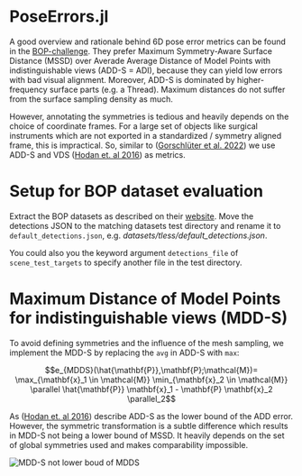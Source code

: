 # PoseErrors.jl
A good overview and rationale behind 6D pose error metrics can be found in the [BOP-challenge](https://bop.felk.cvut.cz/challenges/bop-challenge-2019/#evaluationmethodology).
They prefer Maximum Symmetry-Aware Surface Distance (MSSD) over Averade Average Distance of Model Points with indistinguishable views (ADD-S = ADI), because they can yield low errors with bad visual alignment.
Moreover, ADD-S is dominated by higher-frequency surface parts (e.g. a Thread).
Maximum distances do not suffer from the surface sampling density as much.

However, annotating the symmetries is tedious and heavily depends on the choice of coordinate frames.
For a large set of objects like surgical instruments which are not exported in a standardized / symmetry aligned frame, this is impractical.
So, similar to ([Gorschlüter et al. 2022](https://doi.org/10.3390/jimaging8030053)) we use ADD-S and VDS ([Hodan et. al 2016](https://doi.org/10.1007/978-3-319-49409-8_52)) as metrics.

# Setup for BOP dataset evaluation
Extract the BOP datasets as described on their [website](https://bop.felk.cvut.cz/datasets/).
Move the detections JSON to the matching datasets test directory and rename it to `default_detections.json`, e.g. *datasets/tless/default_detections.json*.

You could also you the keyword argument `detections_file` of `scene_test_targets` to specify another file in the test directory.

# Maximum Distance of Model Points for indistinguishable views (MDD-S)
To avoid defining symmetries and the influence of the mesh sampling, we implement the MDD-S by replacing the ``avg`` in ADD-S with ``max``:
```math
e_{MDDS}(\hat{\mathbf{P}},\mathbf{P};\mathcal{M})= \max_{\mathbf{x}_1 \in \mathcal{M}} \min_{\mathbf{x}_2 \in \mathcal{M}} \parallel \hat{\mathbf{P}} \mathbf{x}_1 - \mathbf{P} \mathbf{x}_2 \parallel_2
```
As ([Hodan et. al 2016](https://doi.org/10.1007/978-3-319-49409-8_52)) describe ADD-S as the lower bound of the ADD error.
However, the symmetric transformation is a subtle difference which results in MDD-S not being a lower bound of MSSD.
It heavily depends on the set of global symmetries used and makes comparability impossible.

![MDD-S not lower boud of MDDS](./assets/mdds_no_bound.jpg)
